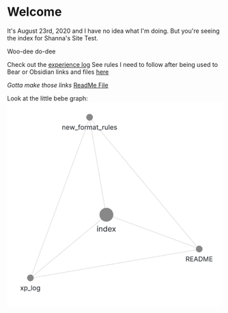 # Welcome

It's August 23rd, 2020 and I have no idea what I'm doing. But you're seeing the index for Shanna's Site Test.

Woo-dee do-dee

Check out the [experience log](site_notes/xp_log.md)
See rules I need to follow after being used to Bear or Obsidian links and files [here](site_notes/new_format_rules.md)

*Gotta make those links*
[ReadMe File](README.md)

Look at the little bebe graph:
![](attachments/20200823170128_graph.png)